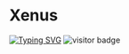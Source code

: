# Xenus

[![Typing SVG](https://readme-typing-svg.demolab.com/?lines=Hello+I'm+Xenus;Enjoy+My+Profile&color=orange)](https://git.io/typing-svg)
![visitor badge](https://visitor-badge.laobi.icu/badge?page_id=jwenjian.visitor-badge)

